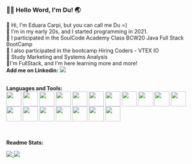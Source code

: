 ### 👋🏼 Hello Word, I'm Du! 🌏

🌱 Hi, I'm Eduara Carpi, but you can call me Du =)<br>
🌱 I'm in my early 20s, and I started programming in 2021.<br>
🌱 I participated in the SoulCode Academy Class BCW20 Java Full Stack BootCamp<br>
🌱 I also participated in the bootcamp Hiring Coders - VTEX IO<br>
🌱 Study Marketing and Systems Analysis<br>
🌱I'm FullStack, and I'm here learning more and more!
  <br>
  <b>Add me on Linkedin:</b>
   <a href="https://www.linkedin.com/in/eduara-carpi/"><img src="https://img.icons8.com/doodle/48/null/linkedin-circled.png"/></a>
   
   <br>
  <b>Languages and Tools:</b>
  <br>
  
  <div slyle="display: inline_block">
    <img align="center" heigth="30" width="40" src="https://cdn.jsdelivr.net/gh/devicons/devicon/icons/html5/html5-plain.svg" />
    <img align="center" heigth="30" width="40" src="https://cdn.jsdelivr.net/gh/devicons/devicon/icons/javascript/javascript-original.svg" />
    <img align="center" heigth="30" width="40" src="https://cdn.jsdelivr.net/gh/devicons/devicon/icons/css3/css3-original.svg" />
    <img align="center" heigth="30" width="40" src="https://cdn.jsdelivr.net/gh/devicons/devicon/icons/typescript/typescript-original.svg" />
    <img align="center" heigth="30" width="40" src="https://cdn.jsdelivr.net/gh/devicons/devicon/icons/angularjs/angularjs-original.svg" />
    <img align="center" heigth="30" width="40" src="https://img.icons8.com/color/48/null/sass.png"/>
   <img align="center" heigth="30" width="40" src="https://img.icons8.com/color/48/null/bootstrap.png"/>
    <img align="center" heigth="30" width="40" src="https://cdn.jsdelivr.net/gh/devicons/devicon/icons/java/java-original.svg" />
    <img align="center" heigth="30" width="40" src="https://img.icons8.com/color/48/000000/c-sharp-logo.png" />
   <img align="center" heigth="30" width="40" src="https://img.icons8.com/color/48/null/python--v1.png"/>
    <img align="center" heigth="30" width="40" src="https://cdn.jsdelivr.net/gh/devicons/devicon/icons/mysql/mysql-original.svg" />
    <img align="center" heigth="30" width="40" src="https://img.icons8.com/external-wanicon-lineal-color-wanicon/64/null/external-sql-server-big-data-wanicon-lineal-color-wanicon.png"/>
  <img align="center" heigth="30" width="40" src="https://img.icons8.com/cotton/64/null/api.png"/>
  <img align="center" heigth="30" width="40" src="https://img.icons8.com/color/48/null/amazon-web-services.png"/>
  <img align="center" heigth="30" width="40" src="https://img.icons8.com/fluency/48/null/node-js.png"/>
  <img align="center" heigth="30" width="40" src="https://img.icons8.com/fluency/48/null/azure-1.png"/>
  <img align="center" heigth="30" width="40" src="https://img.icons8.com/color/48/null/google-cloud.png"/>
  <img align="center" heigth="30" width="40" src="https://img.icons8.com/color/48/null/firebase.png"/>
  
  </div>
  <br>
  <br>
  
   <b>Readme Stats:</b>
  <br>
  <div>
<a href="https://github.com/dudscarpi">
<img heigth="180em" src="https://github-readme-stats.vercel.app/api?username=dudscarpi&show_icons=true&theme=dracula"/>
<img heigth="180em" src="https://github-readme-stats.vercel.app/api/top-langs/?username=dudscarpi&layout=compact&show_icons=true&theme=dracula"/>
</div>
  

